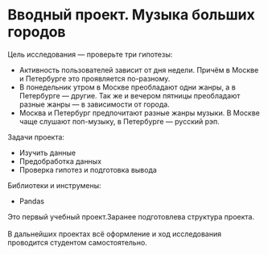 # Вводный проект. Музыка больших городов

Цель исследования — проверьте три гипотезы:
* Активность пользователей зависит от дня недели. Причём в Москве и Петербурге это проявляется по-разному.
* В понедельник утром в Москве преобладают одни жанры, а в Петербурге — другие. Так же и вечером пятницы преобладают разные жанры — в зависимости от города.
* Москва и Петербург предпочитают разные жанры музыки. В Москве чаще слушают поп-музыку, в Петербурге — русский рэп.

Задачи проекта:
* Изучить данные
* Предобработка данных
* Проверка гипотез и подготовка вывода

Библиотеки и инструмены:
* Pandas

<div class="alert alert-warning"> 
Это первый учебный проект.Заранее подготовлева структура проекта.
<br><br>
В дальнейших проектах всё оформление и ход исследования проводится студентом самостоятельно.
</div>

